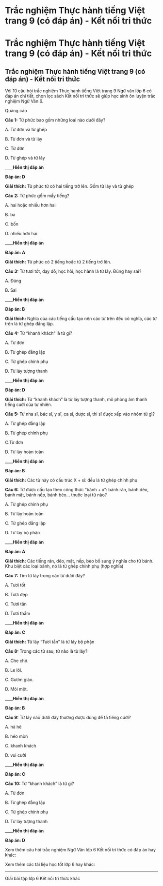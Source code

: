 # Trắc nghiệm Thực hành tiếng Việt trang 9 (có đáp án) - Kết nối tri thức

# Trắc nghiệm Thực hành tiếng Việt trang 9 (có đáp án) - Kết nối tri thức

## Trắc nghiệm Thực hành tiếng Việt trang 9 (có đáp án) - Kết nối tri thức

Với 10 câu hỏi trắc nghiệm Thực hành tiếng Việt trang 9 Ngữ văn lớp 6 có đáp án chi tiết, chọn lọc sách Kết nối tri thức sẽ giúp học sinh ôn luyện trắc nghiệm Ngữ Văn 6.

Quảng cáo

**Câu 1:** Từ phức bao gồm những loại nào dưới đây?

A. Từ đơn và từ ghép

B. Từ đơn và từ láy

C. Từ đơn

D. Từ ghép và từ láy

____**Hiển thị đáp án**

**Đáp án: D**

**Giải thích:** Từ phức từ có hai tiếng trở lên. Gồm từ láy và từ ghép

**Câu 2:** Từ phức gồm mấy tiếng?

A. hai hoặc nhiều hơn hai

B. ba

C. bốn

D. nhiều hơn hai

____**Hiển thị đáp án**

**Đáp án: A**

**Giải thích:** Từ phức có 2 tiếng hoặc từ 2 tiếng trở lên.

**Câu 3:** Từ tươi tốt, dạy dỗ, học hỏi, học hành là từ láy. Đúng hay sai?

A. Đúng

B. Sai

____**Hiển thị đáp án**

**Đáp án: B**

**Giải thích:** Nghĩa của các tiếng cấu tạo nên các từ trên đều có nghĩa, các từ trên là từ ghép đẳng lập.

**Câu 4:** Từ “khanh khách” là từ gì?

A. Từ đơn

B. Từ ghép đẳng lập

C. Từ ghép chính phụ

D. Từ láy tượng thanh

____**Hiển thị đáp án**

**Đáp án: D**

**Giải thích:** Từ “khanh khách” là từ láy tượng thanh, mô phỏng âm thanh tiếng cười của tự nhiên.

**Câu 5:** Từ nha sĩ, bác sĩ, y sĩ, ca sĩ, dược sĩ, thi sĩ được xếp vào nhóm từ gì?

A. Từ ghép đẳng lập

B. Từ ghép chính phụ

C.Từ đơn

D. Từ láy hoàn toàn

____**Hiển thị đáp án**

**Đáp án: B**

**Giải thích:** Các từ này có cấu trúc X + sĩ: đều là từ ghép chính phụ

**Câu 6:** Từ được cấu tạo theo công thức “bánh + x”: bánh rán, bánh dẻo, bánh mật, bánh nếp, bánh bèo… thuộc loại từ nào?

A. Từ ghép chính phụ

B. Từ láy hoàn toàn

C. Từ ghép đẳng lập

D. Từ láy bộ phận

____**Hiển thị đáp án**

**Đáp án: A**

**Giải thích:** Các tiếng rán, dẻo, mật, nếp, bèo bổ sung ý nghĩa cho từ bánh. Khu biệt các loại bánh, nó là từ ghép chính phụ (hợp nghĩa)

**Câu 7:** Tìm từ láy trong các từ dưới đây?

A. Tươi tốt

B. Tươi đẹp

C. Tươi tắn

D. Tươi thắm

____**Hiển thị đáp án**

**Đáp án: C**

**Giải thích:** Từ láy “Tươi tắn” là từ láy bộ phận

**Câu 8:** Trong các từ sau, từ nào là từ láy?

A. Che chở.

B. Le lói.

C. Gươm giáo.

D. Mỏi mệt.

____**Hiển thị đáp án**

**Đáp án: B**

**Câu 9:** Từ láy nào dưới đây thường được dùng để tả tiếng cười?

A. hả hê

B. héo mòn

C. khanh khách

D. vui cười

____**Hiển thị đáp án**

**Đáp án: C**

**Câu 10:** Từ “khanh khách” là từ gì?

A. Từ đơn

B. Từ ghép đẳng lập

C. Từ ghép chính phụ

D. Từ láy tượng thanh

____**Hiển thị đáp án**

**Đáp án: D**

Xem thêm câu hỏi trắc nghiệm Ngữ Văn lớp 6 Kết nối tri thức có đáp án hay khác:

Xem thêm các tài liệu học tốt lớp 6 hay khác:

* * *

Giải bài tập lớp 6 Kết nối tri thức khác
